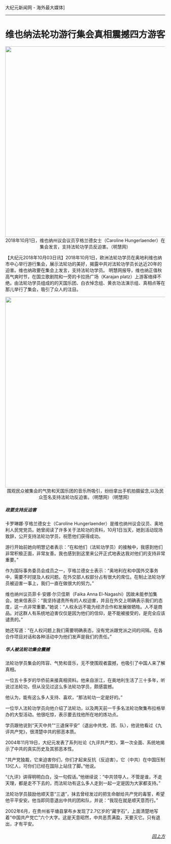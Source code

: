 大纪元新闻网 - 海外最大媒体]
<a name=top>


<hr><a name=1>
<h1 align="center"><b>维也纳法轮功游行集会真相震撼四方游客</b></h1>
<div align="center"><img src="heart/img/vienna-rally_06-600x400.jpg" width=600></div>
<div align="center">2018年10月1日，维也纳州议会议员亨格兰德女士（Caroline Hungerlaender）在集会发言，支持法轮功学员反迫害。（明慧网）</div><p>


【大纪元2018年10月03日讯】2018年10月1日，欧洲法轮功学员在奥地利维也纳市中心举行游行集会，展示法轮功的美好，揭露中共对法轮功学员长达近20年的迫害。维也纳政要在集会上发言，支持法轮功学员。
明慧网报导，维也纳正值秋高气爽时节，在国立歌剧院和一旁的卡拉扬广场（Karajan platz）上游客络绎不绝。由法轮功学员组成的的天国乐团、白衣悼念组、黄衣功法演示组、真相点等在那儿举行了集会，吸引了众人的注目。
<div align="center"><img src="heart/img/vienna-rally01_06-600x400.jpg" width=600></div>
<div align="center">围观民众被集会的气势和天国乐团的音乐所吸引，纷纷拿出手机拍摄留念,以及民众签名支持法轮功反迫害。（明慧网）（明慧网）</div><p>
<h5>政要支持反迫害</h5>
卡罗琳娜‧亨格兰德女士（Caroline Hungerlaender）是维也纳州议会议员、奥地利人民党党员。她曾阅读了许多关于法轮功的资料，10月1日当天，她到活动现场致辞，公开支持法轮功学员，祝愿他们获得成功。

游行开始前她向明慧记者表示：“在和他们（法轮功学员）的接触中，我感到他们非常积极正面，非常友善。我也感到到这里来公开正式地表达我对他们的支持非常重要。”

作为国际事务委员会成员之一，亨格兰德女士表示：“奥地利在和中国外交事务中，需要不时提及人权问题。在外交部人权部分占有很大的席位。在制止法轮功学员被迫害一事上，我们一直在做很大的努力。”

维也纳州议员菲卡‧安娜‧尔贝佳斯（Faika Anna El-Nagashi）因故未能参加集会。她来信表示：“我坚持谴责所有的人权迫害，并且在外交上明确表示我们的态度，这一点非常重要。”她说：“人权永远不能为经济合作和发展做牺牲。人不是商品。对这群人有系统地迫害仅仅是因为他们的信仰，是不能被接受的，是完全应该谴责的。”

她还写道：“在人权问题上我们需要明确表态，没有党派跟党派之间的间隔。在各合作项目对话和各种活动中为他们发声是我们的责任。”

<h5>华人被法轮功集会震撼</h5>
法轮功学员集会的阵容、气势和音乐，无不使围观者震撼，也吸引了中国人来了解真相。

一位五十多岁的华侨前来接真相资料。他来自浙江，在奥地利生活了三十多年，听说过法轮功，但从没见过这么多法轮功学员，颇感震撼。

他认为，能有这么多人支持、喜欢，“那法轮功一定是好的。”

一位华人法轮功学员向他介绍了法轮功，以及两天前一千多名法轮功聚集布拉格举办的大型活动。他很吃惊，表示要去找他所在地的炼功点。

学员跟他说到“天灭中共”“三退保平安”（退出中共党、团、队），他说他看过《九评共产党》，很清楚中共的邪恶本质。

2004年11月19日，大纪元发表了系列社论《九评共产党》，第一次全面、系统地揭示了中共的真实历史及其邪恶本性。

“共产党独裁，它来迫害你们，你们才起来反抗（反迫害）。它（中共）在中国压制13亿人，可你们已经在国际上站住了脚。”他说。

“《九评》讲得明明白白，没一句假话。”他继续说：“中共领导人，不管是谁，不走天理，都是走不下去的，而法轮功有这么多人走到一起一定是因为大家都支持。”

法轮功学员鼓励他顺天意“三退”，抹去曾经发过的把生命献给共产党的毒誓，希望他平平安安。他当即同意退出中共的团和队，并说：“我现在就是顺天意而行。”

2002年6月，在贵州省平塘县掌布乡发现了2.7亿岁的“藏字石”，上面清楚地写着“中国共产党亡”六个大字。这是天意昭然，中共恶贯满盈，天要灭它。只有退出，才有平安。


<a target="_blank" href=#top><h6 align="right">回上方</h6></a>
